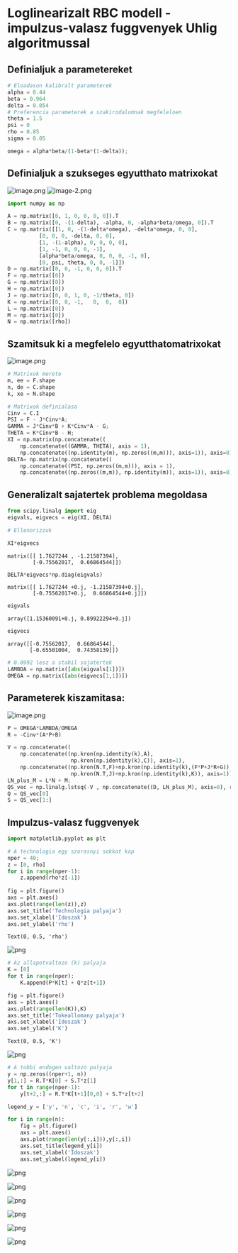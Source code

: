 # Loglinearizalt RBC modell - impulzus-valasz fuggvenyek Uhlig algoritmussal

## Definialjuk a parametereket


```python
# Eloadason kalibralt parameterek
alpha = 0.44
beta = 0.964
delta = 0.054
# Preferencia parameterek a szakirodalomnak megfeleloen
theta = 1.5
psi = 0
rho = 0.85
sigma = 0.05

omega = alpha*beta/(1-beta*(1-delta));
```

## Definialjuk a szukseges egyutthato matrixokat
![image.png](attachment:image.png)
![image-2.png](attachment:image-2.png)


```python
import numpy as np

A = np.matrix([0, 1, 0, 0, 0, 0]).T
B = np.matrix([0, -(1-delta), -alpha, 0, -alpha*beta/omega, 0]).T
C = np.matrix([[1, 0, -(1-delta*omega), -delta*omega, 0, 0],
          [0, 0, 0, -delta, 0, 0],
          [1, -(1-alpha), 0, 0, 0, 0],      
          [1, -1, 0, 0, 0, -1],
          [alpha*beta/omega, 0, 0, 0, -1, 0],
          [0, psi, theta, 0, 0, -1]])
D = np.matrix([0, 0, -1, 0, 0, 0]).T
F = np.matrix([0])
G = np.matrix([0])
H = np.matrix([0])
J = np.matrix([0, 0, 1, 0, -1/theta, 0])
K = np.matrix([0, 0, -1,   0,  0,  0])
L = np.matrix([0])
M = np.matrix([0])
N = np.matrix([rho])
```

## Szamitsuk ki a megfelelo egyutthatomatrixokat
![image.png](attachment:image.png)


```python
# Matrixok merete
m, ee = F.shape
n, de = C.shape
k, xe = N.shape

# Matrixok definialasa
Cinv = C.I
PSI = F - J*Cinv*A;
GAMMA = J*Cinv*B + K*Cinv*A - G;
THETA = K*Cinv*B - H;
XI = np.matrix(np.concatenate((
    np.concatenate((GAMMA, THETA), axis = 1),
    np.concatenate((np.identity(m), np.zeros((m,m))), axis=1)), axis=0))
DELTA= np.matrix(np.concatenate((
    np.concatenate((PSI, np.zeros((m,m))), axis = 1),
    np.concatenate((np.zeros((m,m)), np.identity(m)), axis=1)), axis=0))
```

## Generalizalt sajatertek problema megoldasa


```python
from scipy.linalg import eig
eigvals, eigvecs = eig(XI, DELTA)
```


```python
# Ellenorizzuk
```


```python
XI*eigvecs
```




    matrix([[ 1.7627244 , -1.21587394],
            [-0.75562017,  0.66864544]])




```python
DELTA*eigvecs*np.diag(eigvals)
```




    matrix([[ 1.7627244 +0.j, -1.21587394+0.j],
            [-0.75562017+0.j,  0.66864544+0.j]])




```python
eigvals
```




    array([1.15360091+0.j, 0.89922294+0.j])




```python
eigvecs
```




    array([[-0.75562017,  0.66864544],
           [-0.65501004,  0.74358139]])




```python
# 0.8992 lesz a stabil sajatertek
LAMBDA = np.matrix([abs(eigvals[1])])
OMEGA = np.matrix([abs(eigvecs[1,1])])
```

## Parameterek kiszamitasa:
![image.png](attachment:image.png)


```python
P = OMEGA*LAMBDA/OMEGA
R = -Cinv*(A*P+B)

V = np.concatenate((
    np.concatenate((np.kron(np.identity(k),A), 
                    np.kron(np.identity(k),C)), axis=1),
    np.concatenate((np.kron(N.T,F)+np.kron(np.identity(k),(F*P+J*R+G)), 
                    np.kron(N.T,J)+np.kron(np.identity(k),K)), axis=1)), axis=0)
LN_plus_M = L*N + M;
QS_vec = np.linalg.lstsq(-V , np.concatenate((D, LN_plus_M), axis=0), rcond=None)[0]
Q = QS_vec[0]
S = QS_vec[1:]
```

## Impulzus-valasz fuggvenyek


```python
import matplotlib.pyplot as plt

# A technologia egy szorasnyi sokkot kap
nper = 40;
z = [0, rho]
for i in range(nper-1):
    z.append(rho*z[-1])
    
fig = plt.figure()
axs = plt.axes()
axs.plot(range(len(z)),z)
axs.set_title('Technologia palyaja')
axs.set_xlabel('Idoszak')
axs.set_ylabel('rho')
```




    Text(0, 0.5, 'rho')




    
![png](output_18_1.png)
    



```python
# Az allapotvaltozo (k) palyaja
K = [0]
for t in range(nper):
    K.append(P*K[t] + Q*z[t+1])

fig = plt.figure()
axs = plt.axes()
axs.plot(range(len(K)),K)
axs.set_title('Tokeallomany palyaja')
axs.set_xlabel('Idoszak')
axs.set_ylabel('K')
```




    Text(0, 0.5, 'K')




    
![png](output_19_1.png)
    



```python
# A tobbi endogen valtozo palyaja
y = np.zeros((nper+1, n))
y[1,:] = R.T*K[0] + S.T*z[1]
for t in range(nper-1):
    y[t+2,:] = R.T*K[t+1][0,0] + S.T*z[t+2]

legend_y = ['y', 'n', 'c', 'i', 'r', 'w']    

for i in range(n):
    fig = plt.figure()
    axs = plt.axes()
    axs.plot(range(len(y[:,i])),y[:,i])
    axs.set_title(legend_y[i])
    axs.set_xlabel('Idoszak')
    axs.set_ylabel(legend_y[i])
```


    
![png](output_20_0.png)
    



    
![png](output_20_1.png)
    



    
![png](output_20_2.png)
    



    
![png](output_20_3.png)
    



    
![png](output_20_4.png)
    



    
![png](output_20_5.png)
    

